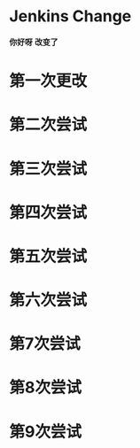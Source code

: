 <!--
 * @Descripttion: 
 * @Author: Cxy
 * @Date: 2022-06-17 14:20:55
 * @LastEditors: Cxy
 * @LastEditTime: 2022-06-22 15:14:00
 * @FilePath: \ehomes-adminc:\Users\seahappy\Desktop\dfgsfdh\Jenkins\README.md
-->
# Jenkins Change
**你好呀**
**改变了**
# 第一次更改
# 第二次尝试
# 第三次尝试
# 第四次尝试
# 第五次尝试
# 第六次尝试
# 第7次尝试
# 第8次尝试
# 第9次尝试